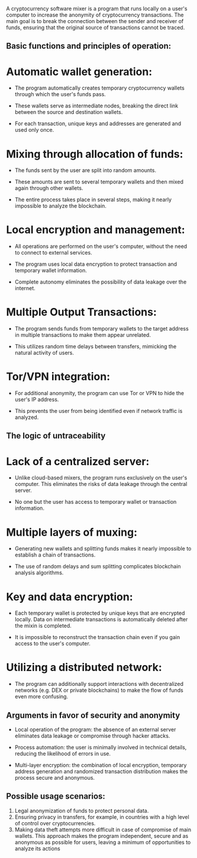 A cryptocurrency software mixer is a program that runs locally on a user's computer to increase the anonymity of cryptocurrency transactions. The main goal is to break the connection between the sender and receiver of funds, ensuring that the original source of transactions cannot be traced.

## Basic functions and principles of operation:
# Automatic wallet generation:
- The program automatically creates temporary cryptocurrency wallets through which the user's funds pass.
  
- These wallets serve as intermediate nodes, breaking the direct link between the source and destination wallets.
  
- For each transaction, unique keys and addresses are generated and used only once.

# Mixing through allocation of funds:

- The funds sent by the user are split into random amounts.
  
- These amounts are sent to several temporary wallets and then mixed again through other wallets.
  
- The entire process takes place in several steps, making it nearly impossible to analyze the blockchain.

# Local encryption and management:

- All operations are performed on the user's computer, without the need to connect to external services.
  
- The program uses local data encryption to protect transaction and temporary wallet information.
  
- Complete autonomy eliminates the possibility of data leakage over the internet.

# Multiple Output Transactions:

- The program sends funds from temporary wallets to the target address in multiple transactions to make them appear unrelated.

- This utilizes random time delays between transfers, mimicking the natural activity of users.

# Tor/VPN integration:

- For additional anonymity, the program can use Tor or VPN to hide the user's IP address.

- This prevents the user from being identified even if network traffic is analyzed.

## The logic of untraceability
# Lack of a centralized server:

- Unlike cloud-based mixers, the program runs exclusively on the user's computer. This eliminates the risks of data leakage through the central server.

- No one but the user has access to temporary wallet or transaction information.

# Multiple layers of muxing:

- Generating new wallets and splitting funds makes it nearly impossible to establish a chain of transactions.

- The use of random delays and sum splitting complicates blockchain analysis algorithms.

# Key and data encryption:

- Each temporary wallet is protected by unique keys that are encrypted locally. Data on intermediate transactions is automatically deleted after the mixin is completed.

- It is impossible to reconstruct the transaction chain even if you gain access to the user's computer.

# Utilizing a distributed network:
- The program can additionally support interactions with decentralized networks (e.g. DEX or private blockchains) to make the flow of funds even more confusing.

## Arguments in favor of security and anonymity

- Local operation of the program: the absence of an external server eliminates data leakage or compromise through hacker attacks.

- Process automation: the user is minimally involved in technical details, reducing the likelihood of errors in use.

- Multi-layer encryption: the combination of local encryption, temporary address generation and randomized transaction distribution makes the process secure and anonymous.

## Possible usage scenarios:

1. Legal anonymization of funds to protect personal data.
2. Ensuring privacy in transfers, for example, in countries with a high level of control over cryptocurrencies.
3. Making data theft attempts more difficult in case of compromise of main wallets.
This approach makes the program independent, secure and as anonymous as possible for users, leaving a minimum of opportunities to analyze its actions
